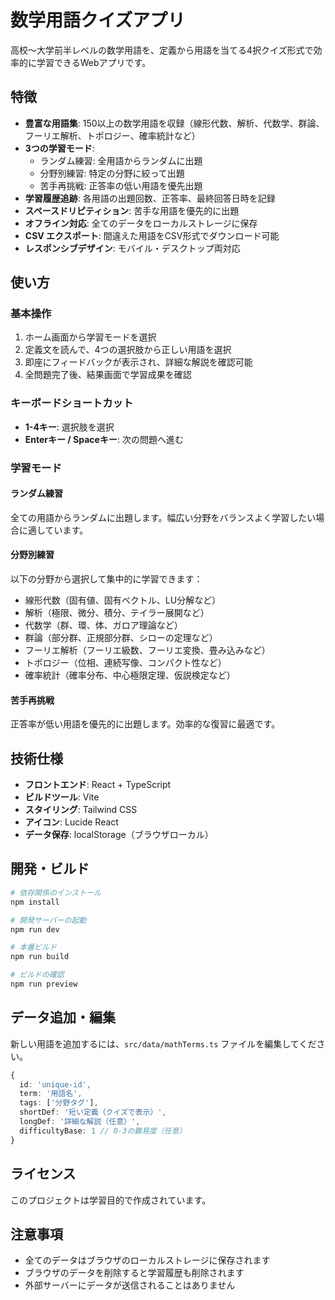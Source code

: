 # 数学用語クイズアプリ

高校〜大学前半レベルの数学用語を、定義から用語を当てる4択クイズ形式で効率的に学習できるWebアプリです。

## 特徴

- **豊富な用語集**: 150以上の数学用語を収録（線形代数、解析、代数学、群論、フーリエ解析、トポロジー、確率統計など）
- **3つの学習モード**: 
  - ランダム練習: 全用語からランダムに出題
  - 分野別練習: 特定の分野に絞って出題
  - 苦手再挑戦: 正答率の低い用語を優先出題
- **学習履歴追跡**: 各用語の出題回数、正答率、最終回答日時を記録
- **スペースドリピティション**: 苦手な用語を優先的に出題
- **オフライン対応**: 全てのデータをローカルストレージに保存
- **CSV エクスポート**: 間違えた用語をCSV形式でダウンロード可能
- **レスポンシブデザイン**: モバイル・デスクトップ両対応

## 使い方

### 基本操作

1. ホーム画面から学習モードを選択
2. 定義文を読んで、4つの選択肢から正しい用語を選択
3. 即座にフィードバックが表示され、詳細な解説を確認可能
4. 全問題完了後、結果画面で学習成果を確認

### キーボードショートカット

- **1-4キー**: 選択肢を選択
- **Enterキー / Spaceキー**: 次の問題へ進む

### 学習モード

#### ランダム練習
全ての用語からランダムに出題します。幅広い分野をバランスよく学習したい場合に適しています。

#### 分野別練習
以下の分野から選択して集中的に学習できます：
- 線形代数（固有値、固有ベクトル、LU分解など）
- 解析（極限、微分、積分、テイラー展開など）
- 代数学（群、環、体、ガロア理論など）
- 群論（部分群、正規部分群、シローの定理など）
- フーリエ解析（フーリエ級数、フーリエ変換、畳み込みなど）
- トポロジー（位相、連続写像、コンパクト性など）
- 確率統計（確率分布、中心極限定理、仮説検定など）

#### 苦手再挑戦
正答率が低い用語を優先的に出題します。効率的な復習に最適です。

## 技術仕様

- **フロントエンド**: React + TypeScript
- **ビルドツール**: Vite
- **スタイリング**: Tailwind CSS
- **アイコン**: Lucide React
- **データ保存**: localStorage（ブラウザローカル）

## 開発・ビルド

```bash
# 依存関係のインストール
npm install

# 開発サーバーの起動
npm run dev

# 本番ビルド
npm run build

# ビルドの確認
npm run preview
```

## データ追加・編集

新しい用語を追加するには、`src/data/mathTerms.ts` ファイルを編集してください。

```typescript
{
  id: 'unique-id',
  term: '用語名',
  tags: ['分野タグ'],
  shortDef: '短い定義（クイズで表示）',
  longDef: '詳細な解説（任意）',
  difficultyBase: 1 // 0-3の難易度（任意）
}
```

## ライセンス

このプロジェクトは学習目的で作成されています。

## 注意事項

- 全てのデータはブラウザのローカルストレージに保存されます
- ブラウザのデータを削除すると学習履歴も削除されます
- 外部サーバーにデータが送信されることはありません
